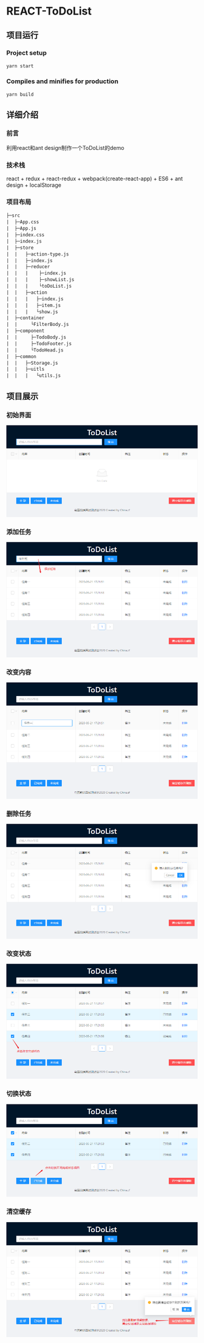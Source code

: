 # REACT-ToDoList 

## 项目运行

### Project setup
```
yarn start
```

### Compiles and minifies for production
```
yarn build
```



## 详细介绍

### 前言

利用react和ant design制作一个ToDoList的demo

### 技术栈

react + redux + react-redux + webpack(create-react-app) + ES6 + ant design + localStorage

### 项目布局

```txt
├─src
|  ├─App.css
|  ├─App.js
|  ├─index.css
|  ├─index.js
|  ├─store
|  |   ├─action-type.js
|  |   ├─index.js
|  |   ├─reducer
|  |   |    ├─index.js
|  |   |    ├─showList.js
|  |   |    └toDoList.js
|  |   ├─action
|  |   |   ├─index.js
|  |   |   ├─item.js
|  |   |   └show.js
|  ├─container
|  |     └FilterBody.js
|  ├─component
|  |     ├─TodoBody.js
|  |     ├─TodoFooter.js
|  |     └TodoHead.js
|  ├─common
|  |   ├─Storage.js
|  |   ├─uitls
|  |   |   └utils.js
```

## 项目展示

### 初始界面

![todolist](https://github.com/ak-monster/REACT-ToDoList/raw/master/screenshots/1.png)

### 添加任务

![todolist](https://github.com/ak-monster/REACT-ToDoList/raw/master/screenshots/2.png)

### 改变内容

![todolist](https://github.com/ak-monster/REACT-ToDoList/raw/master/screenshots/3.png)

### 删除任务

![todolist](https://github.com/ak-monster/REACT-ToDoList/raw/master/screenshots/4.png)

###  改变状态

![todolist](https://github.com/ak-monster/REACT-ToDoList/raw/master/screenshots/5.png)

### 切换状态

![todolist](https://github.com/ak-monster/REACT-ToDoList/raw/master/screenshots/6.png)

### 清空缓存

![todolist](https://github.com/ak-monster/REACT-ToDoList/raw/master/screenshots/7.png)










